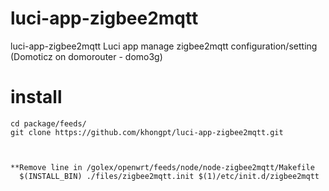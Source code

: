 # luci-app-zigbee2mqtt

luci-app-zigbee2mqtt
Luci app manage zigbee2mqtt configuration/setting (Domoticz on domorouter - domo3g)

# install

    cd package/feeds/
    git clone https://github.com/khongpt/luci-app-zigbee2mqtt.git
    
    

    **Remove line in /golex/openwrt/feeds/node/node-zigbee2mqtt/Makefile
      $(INSTALL_BIN) ./files/zigbee2mqtt.init $(1)/etc/init.d/zigbee2mqtt
